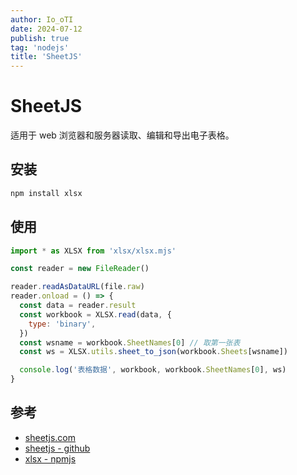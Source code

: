 ```yaml
---
author: Io_oTI
date: 2024-07-12
publish: true
tag: 'nodejs'
title: 'SheetJS'
---
```


# SheetJS

适用于 web 浏览器和服务器读取、编辑和导出电子表格。

## 安装

```bash
npm install xlsx
```

## 使用

```javascript
import * as XLSX from 'xlsx/xlsx.mjs'

const reader = new FileReader()

reader.readAsDataURL(file.raw)
reader.onload = () => {
  const data = reader.result
  const workbook = XLSX.read(data, {
    type: 'binary',
  })
  const wsname = workbook.SheetNames[0] // 取第一张表
  const ws = XLSX.utils.sheet_to_json(workbook.Sheets[wsname])

  console.log('表格数据', workbook, workbook.SheetNames[0], ws)
}
```

## 参考

- [sheetjs.com](https://sheetjs.com/)
- [sheetjs - github](https://github.com/SheetJS/sheetjs)
- [xlsx - npmjs](https://www.npmjs.com/package/xlsx)
